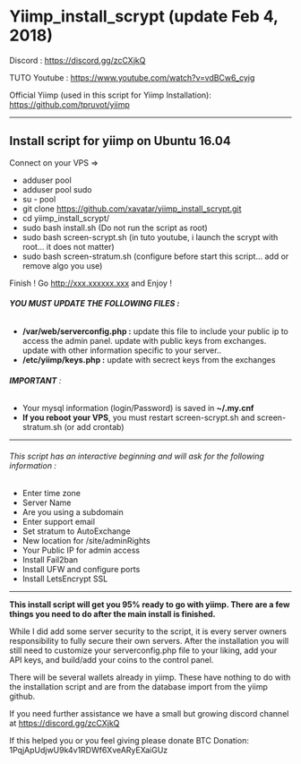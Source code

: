 # Yiimp_install_scrypt (update Feb 4, 2018)


Discord : https://discord.gg/zcCXjkQ

TUTO Youtube : https://www.youtube.com/watch?v=vdBCw6_cyig

Official Yiimp (used in this script for Yiimp Installation): https://github.com/tpruvot/yiimp


***********************************

## Install script for yiimp on Ubuntu 16.04

Connect on your VPS =>
- adduser pool
- adduser pool sudo
- su - pool
- git clone https://github.com/xavatar/yiimp_install_scrypt.git
- cd yiimp_install_scrypt/
- sudo bash install.sh (Do not run the script as root)
- sudo bash screen-scrypt.sh (in tuto youtube, i launch the scrypt with root... it does not matter)
- sudo bash screen-stratum.sh (configure before start this script... add or remove algo you use) 

Finish !
Go http://xxx.xxxxxx.xxx and Enjoy !

###### **YOU MUST UPDATE THE FOLLOWING FILES :**
- **/var/web/serverconfig.php :** update this file to include your public ip to access the admin panel. update with public keys from exchanges. update with other information specific to your server..
- **/etc/yiimp/keys.php :** update with secrect keys from the exchanges


###### **IMPORTANT** : 

- Your mysql information (login/Password) is saved in **~/.my.cnf**
- **If you reboot your VPS**, you must restart screen-scrypt.sh and screen-stratum.sh (or add crontab)

***********************************

###### This script has an interactive beginning and will ask for the following information :

- Enter time zone
- Server Name 
- Are you using a subdomain
- Enter support email
- Set stratum to AutoExchange
- New location for /site/adminRights
- Your Public IP for admin access
- Install Fail2ban
- Install UFW and configure ports
- Install LetsEncrypt SSL

***********************************

**This install script will get you 95% ready to go with yiimp. There are a few things you need to do after the main install is finished.**

While I did add some server security to the script, it is every server owners responsibility to fully secure their own servers. After the installation you will still need to customize your serverconfig.php file to your liking, add your API keys, and build/add your coins to the control panel. 

There will be several wallets already in yiimp. These have nothing to do with the installation script and are from the database import from the yiimp github. 

If you need further assistance we have a small but growing discord channel at https://discord.gg/zcCXjkQ

If this helped you or you feel giving please donate BTC Donation: 1PqjApUdjwU9k4v1RDWf6XveARyEXaiGUz
